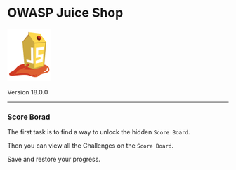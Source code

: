 # OWASP Juice Shop

![JuiceShop_Logo](img/JuiceShop_Logo_100px.png)

Version 18.0.0

---

### Score Borad

The first task is to find a way to unlock the hidden `Score Board`.

Then you can view all the Challenges on the `Score Board`.

Save and restore your progress.